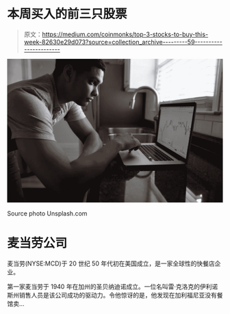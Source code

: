 # 本周买入的前三只股票

> 原文：<https://medium.com/coinmonks/top-3-stocks-to-buy-this-week-82630e29d073?source=collection_archive---------59----------------------->

![](img/03cbc8c91c98ad7b80b1316bd8ca4b85.png)

Source photo Unsplash.com

# **麦当劳公司**

麦当劳(NYSE:MCD)于 20 世纪 50 年代初在美国成立，是一家全球性的快餐店企业。

第一家麦当劳于 1940 年在加州的圣贝纳迪诺成立。一位名叫雷·克洛克的伊利诺斯州销售人员是该公司成功的驱动力。令他惊讶的是，他发现在加利福尼亚没有餐馆卖…